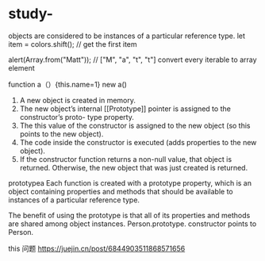 # study-
 objects are considered to be instances of a particular reference type.
 let item = colors.shift(); // get the first item
 
 alert(Array.from("Matt")); // ["M", "a", "t", "t"] convert every iterable to array element
 
function a（）{this.name=1}
 new a()
 1. A new object is created in memory.
2. The new object’s internal [[Prototype]] pointer is assigned to the constructor’s proto-
type property.
3. The this value of the constructor is assigned to the new object (so this points to the
new object).
4. The code inside the constructor is executed (adds properties to the new object).
5. If the constructor function returns a non-null value, that object is returned. Otherwise, the new object that was just created is returned.



 prototypea
 Each function is created with a prototype property, which is an object containing properties and methods that should be available to instances of a particular reference type.

The benefit of using the prototype is that all of its properties and methods are shared among object instances. 
 Person.prototype. constructor points to Person. 
 
 
 
 
 this 问题 https://juejin.cn/post/6844903511868571656
